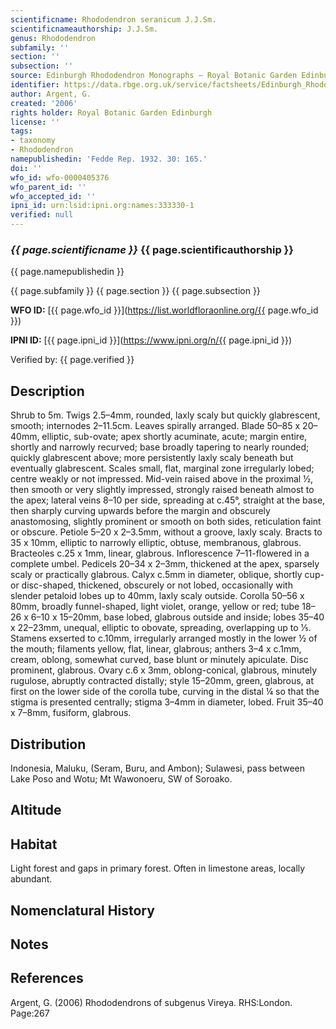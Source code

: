 ```yaml
---
scientificname: Rhododendron seranicum J.J.Sm.
scientificnameauthorship: J.J.Sm.
genus: Rhododendron
subfamily: ''
section: ''
subsection: ''
source: Edinburgh Rhododendron Monographs – Royal Botanic Garden Edinburgh
identifier: https://data.rbge.org.uk/service/factsheets/Edinburgh_Rhododendron_Monographs.xhtml
author: Argent, G.
created: '2006'
rights holder: Royal Botanic Garden Edinburgh
license: ''
tags:
- taxonomy
- Rhododendron
namepublishedin: 'Fedde Rep. 1932. 30: 165.'
doi: ''
wfo_id: wfo-0000405376
wfo_parent_id: ''
wfo_accepted_id: ''
ipni_id: urn:lsid:ipni.org:names:333330-1
verified: null
---
```

### _{{ page.scientificname }}_ {{ page.scientificauthorship }}
 {{ page.namepublishedin }}

{{ page.subfamily }} {{ page.section }} {{ page.subsection }}

**WFO ID:** [{{ page.wfo_id }}](https://list.worldfloraonline.org/{{ page.wfo_id }})

**IPNI ID:** [{{ page.ipni_id }}](https://www.ipni.org/n/{{ page.ipni_id }})

Verified by: {{ page.verified }}



## Description
Shrub to 5m. Twigs 2.5–4mm, rounded, laxly scaly but quickly glabrescent, smooth; internodes 2–11.5cm. Leaves spirally arranged. Blade 50–85 x 20–40mm, elliptic, sub-ovate; apex shortly acuminate, acute; margin entire, shortly and narrowly recurved; base broadly tapering to nearly rounded; quickly glabrescent above; more persistently laxly scaly beneath but eventually glabrescent. Scales small, flat, marginal zone irregularly lobed; centre weakly or not impressed. Mid-vein raised above in the proximal ½, then smooth or very slightly impressed, strongly raised beneath almost to the apex; lateral veins 8–10 per side, spreading at c.45°, straight at the base, then sharply curving upwards before the margin and obscurely anastomosing, slightly prominent or smooth on both sides, reticulation faint or obscure. Petiole 5–20 x 2–3.5mm, without a groove, laxly scaly. Bracts to 35 x 10mm, elliptic to narrowly elliptic, obtuse, membranous, glabrous. Bracteoles c.25 x 1mm, linear, glabrous. Inflorescence 7–11-flowered in a complete umbel. Pedicels 20–34 x 2–3mm, thickened at the apex, sparsely scaly or practically glabrous. Calyx c.5mm in diameter, oblique, shortly cup- or disc-shaped, thickened, obscurely or not lobed, occasionally with slender petaloid lobes up to 40mm, laxly scaly outside. Corolla 50–56 x 80mm, broadly funnel-shaped, light violet, orange, yellow or red; tube 18–26 x 6–10 x 15–20mm, base lobed, glabrous outside and inside; lobes 35–40 x 22–23mm, unequal, elliptic to obovate, spreading, overlapping up to 1⁄5. Stamens exserted to c.10mm, irregularly arranged mostly in the lower ½ of the mouth; filaments yellow, flat, linear, glabrous; anthers 3–4 x c.1mm, cream, oblong, somewhat curved, base blunt or minutely apiculate. Disc prominent, glabrous. Ovary c.6 x 3mm, oblong-conical, glabrous, minutely rugulose, abruptly contracted distally; style 15–20mm, green, glabrous, at first on the lower side of the corolla tube, curving in the distal ¼ so that the stigma is presented centrally; stigma 3–4mm in diameter, lobed. Fruit 35–40 x 7–8mm, fusiform, glabrous.

## Distribution
Indonesia, Maluku, (Seram, Buru, and Ambon); Sulawesi, pass between Lake Poso and Wotu; Mt Wawonoeru, SW of Soroako.

## Altitude


## Habitat
Light forest and gaps in primary forest. Often in limestone areas, locally abundant.

## Nomenclatural History

                       
## Notes


## References

Argent, G. (2006) Rhododendrons of subgenus Vireya. RHS:London. Page:267
